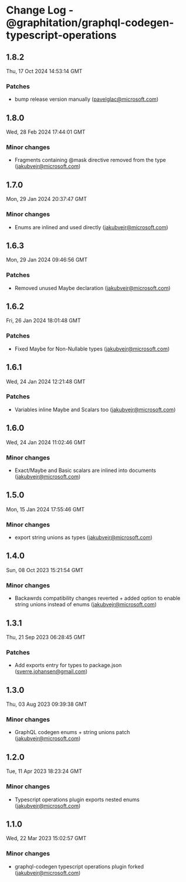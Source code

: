 # Change Log - @graphitation/graphql-codegen-typescript-operations

<!-- This log was last generated on Thu, 17 Oct 2024 14:53:14 GMT and should not be manually modified. -->

<!-- Start content -->

## 1.8.2

Thu, 17 Oct 2024 14:53:14 GMT

### Patches

- bump release version manually (pavelglac@microsoft.com)

## 1.8.0

Wed, 28 Feb 2024 17:44:01 GMT

### Minor changes

- Fragments containing @mask directive removed from the type (jakubvejr@microsoft.com)

## 1.7.0

Mon, 29 Jan 2024 20:37:47 GMT

### Minor changes

- Enums are inlined and used directly (jakubvejr@microsoft.com)

## 1.6.3

Mon, 29 Jan 2024 09:46:56 GMT

### Patches

- Removed unused Maybe declaration (jakubvejr@microsoft.com)

## 1.6.2

Fri, 26 Jan 2024 18:01:48 GMT

### Patches

- Fixed Maybe for Non-Nullable types (jakubvejr@microsoft.com)

## 1.6.1

Wed, 24 Jan 2024 12:21:48 GMT

### Patches

- Variables inline Maybe and Scalars too (jakubvejr@microsoft.com)

## 1.6.0

Wed, 24 Jan 2024 11:02:46 GMT

### Minor changes

- Exact/Maybe and Basic scalars are inlined into documents (jakubvejr@microsoft.com)

## 1.5.0

Mon, 15 Jan 2024 17:55:46 GMT

### Minor changes

- export string unions as types (jakubvejr@microsoft.com)

## 1.4.0

Sun, 08 Oct 2023 15:21:54 GMT

### Minor changes

- Backawrds compatibility changes reverted + added option to enable string unions instead of enums (jakubvejr@microsoft.com)

## 1.3.1

Thu, 21 Sep 2023 06:28:45 GMT

### Patches

- Add exports entry for types to package.json (sverre.johansen@gmail.com)

## 1.3.0

Thu, 03 Aug 2023 09:39:38 GMT

### Minor changes

- GraphQL codegen enums + string unions patch (jakubvejr@microsoft.com)

## 1.2.0

Tue, 11 Apr 2023 18:23:24 GMT

### Minor changes

- Typescript operations plugin exports nested enums (jakubvejr@microsoft.com)

## 1.1.0

Wed, 22 Mar 2023 15:02:57 GMT

### Minor changes

- graphql-codegen typescript operations plugin forked (jakubvejr@microsoft.com)
